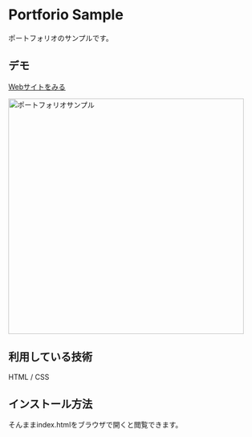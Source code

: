 Portforio Sample
===

ポートフォリオのサンプルです。

## デモ
[Webサイトをみる](https://terasako-portfolio-sample.herokuapp.com/)

<img width="469" alt="ポートフォリオサンプル" src="https://user-images.githubusercontent.com/85583963/122630794-700ced80-d101-11eb-8310-c9490119d925.png">


## 利用している技術
HTML / CSS

## インストール方法
そんままindex.htmlをブラウザで開くと閲覧できます。

